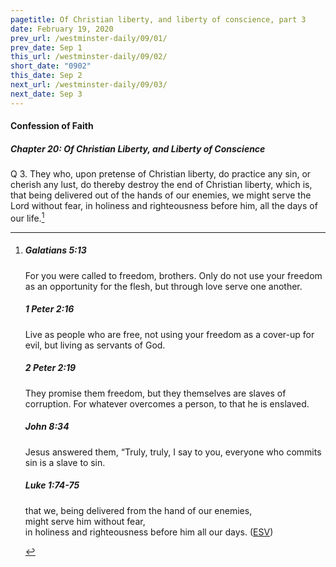 ```yaml
---
pagetitle: Of Christian liberty, and liberty of conscience, part 3
date: February 19, 2020
prev_url: /westminster-daily/09/01/
prev_date: Sep 1
this_url: /westminster-daily/09/02/
short_date: "0902"
this_date: Sep 2
next_url: /westminster-daily/09/03/
next_date: Sep 3
---
```


#### Confession of Faith

##### Chapter 20: Of Christian Liberty, and Liberty of Conscience

<span class="q">Q 3.</span> They who, upon pretense of Christian liberty, do practice any sin, or cherish any lust, do thereby destroy the end of Christian liberty, which is, that being delivered out of the hands of our enemies, we might serve the Lord without fear, in holiness and righteousness before him, all the days of our life.[^fnref:wcf1]

[^fnref:wcf1]: <div class="esv"><h5>Galatians 5:13</h5> <div class="esv-text"><p id="p48005013.01-1">For you were called to freedom, brothers. Only do not use your freedom as an opportunity for the flesh, but through love serve one another.</p> </div><h5>1 Peter 2:16</h5> <div class="esv-text"><p id="p60002016.01-2">Live as people who are free, not using your freedom as a cover-up for evil, but living as servants of God.</p> </div><h5>2 Peter 2:19</h5> <div class="esv-text"><p id="p61002019.01-3">They promise them freedom, but they themselves are slaves of corruption. For whatever overcomes a person, to that he is enslaved.</p> </div><h5>John 8:34</h5> <div class="esv-text"><p id="p43008034.01-4">Jesus answered them, <span class="woc">&#8220;Truly, truly, I say to you, everyone who commits sin is a slave to sin.</span></p> </div><h5>Luke 1:74-75</h5> <div class="esv-text"><div class="block-indent"> <p class="line-group" id="p42001074.01-5"><span class="indent"></span>that we, being delivered from the hand of our enemies,<br /> might serve him without fear,<br />  <span class="indent"></span>in holiness and righteousness before him all our days.  (<a href="http://www.esv.org" class="copyright">ESV</a>)</p> </div> </div> </div>

